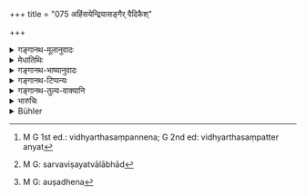 +++
title = "075 अहिंसयेन्द्रियासङ्गैर् वैदिकैश्"

+++

<details><summary>गङ्गानथ-मूलानुवादः</summary>

By abstention from injuring, by the non-attachment of the senses, by the acts prescribed in the Veda, by the rigorous practising of austerities, they attain the position of That Being.—(75)
</details>

<details><summary>मेधातिथिः</summary>

इदं तु ज्ञानकर्मणोः समुच्चयान् मोक्ष इति श्लोकद्वयं ज्ञापकम् । पूर्वेण ज्ञानम् उक्तम् । अनेन कर्माण्य् उच्यन्ते । 

- <u>कानि पुनर्</u> **वैदिकानि कर्माणि** येषां फलं **तत् पदं **प्राप्नोतीत्य् उच्यते । यानि तावत् काम्यानि येषां स्वविधिवाक्ये श्रुतम् एव स्वर्गादि फलम् । तद्व्यतिरेकेण फलान्तरकल्पनायाम् अतिप्रसङ्गः । संकीर्णफलताश्रयणं वानर्थकं स्यात् । तावता च वाक्यार्थस्य समाप्तेर् विध्यनपेक्षिततत्पदप्राप्तिलक्षणफलेन कथं संबन्धः । श्रुतेनैवान्वयिना विध्यर्थसंपन्ने ऽन्यत्[^३२] विधिर् नापेक्षते । 


[^३२]:
     M G 1st ed.: vidhyarthasaṃpannena; G 2nd ed: vidhyarthasaṃpatter anyat

- <u>अत्रोच्यते</u> । अस्त्य् एवात्र वाक्यान्तरम् "यज्ञेन तद् आप्नोति" इति रहस्याधिकारे । ततश् च संयोगपृथक्त्वात् फलद्वयं युक्तम् । अतश् च सर्वेषाम् एव काम्यानाम् अविच्छिन्नफलयोगिता परमपदप्राप्त्यर्थता च न विरोत्स्यते । तत्र च यागद्वयेन प्रयोगभेदेन स्वर्गापवर्गौ भवतः । न चात्र यज्ञविशेषः श्रुतो येन नित्यानाम् एतत् फलं स्यान् न काम्यानाम् । 

- <u>अथोच्येत</u> । नित्येष्व् अश्रुतत्वात् फलावच्छेदस्याविरोधात् तद्विषयता युक्ता, न काम्येषु । तावतैव यज्ञेनेत्य् अस्य सर्वविषयत्वलाभाद्[^३३] इति चेत्, 


[^३३]:
     M G: sarvaviṣayatvālābhād

- <u>किम् अत्र</u> फलश्रवणेन । कर्तव्यतानिष्ठानि च वैदिकानि वाक्यानि । सा च कर्तव्यतान्तरेण वैदिकं फलपदं यावज्जीवादिपदैर् अवगमितेति । तत्रापि फलसंबन्धो नापेक्षित एव । कल्प्यमानो ऽधिकत्वान् नैकार्थ्यं यायात् । अतो यज्ञेनेति वाक्यम् अप्रतिष्ठमानं विविक्ते विषये सर्वं यज्ञशब्दवाच्यं नित्यं काम्यं च गोचरयति । 

- न चैतत् फलं काम्यानाम्, अपवर्गकाम इत्य् अश्रुतत्वात् । एतद् अभिप्रायम् एवोक्तम् "कामात्मता न प्रशस्ता" (म्ध् २.२) इति । महाभारते ऽपि "मा कर्मफलहेतुर् भूर् मा ते सङ्गो ऽस्त्व् अकर्मणि" (भ्ग् २.४७) इति । 

- अतश् च भेदग्राहपरिवेष्टितान्तःकरणस्य तृष्णाविद्यावतो ऽनिर्मुक्ताहंकारममकारस्याभिसंहितपरिमितफलप्राप्तिः । इतरस्य त्व् अनभिसंधायफलविशेषचोदितत्वात् कर्तव्यम् इति बुद्ध्या वर्तमानस्यापरिमितनिरतिशयानन्दरूपब्रह्मावाप्तिः ।

- न चैतच् चोदनीयम्- "एकसप्तशतं क्रतवो यावन्तो वा तेषां सर्वेषाम् अनुष्ठानस्याशक्यत्वाद् अनारम्भोपदेशता स्यात्" इति । यतो दर्शनसंपत्त्यैवात्रानुष्ठानसंपत्तिः । अत एवोक्तम् "सम्यग्दर्शनसंपन्नः" (म्ध् ६.७४) इति । सर्वे च क्रतवो दर्शनसंपादनीयाः । तथा चोक्तम् "ज्ञानेनैवापरे विप्रा यजन्ते" (म्ध् ४.२४) इति । 

- <u>अथ वा</u> यांल् लोकान् एतीत्य् अवच्छेदनिर्देशः, स्वर्गकामः पुत्रकाम इति । अतीतानादिभेदग्रहवासितान्तरात्मानो दृष्टफललोभेनासत्येनैव प्रधाने पुरुषार्थे प्रवर्तन्ते । यथा बालः पुष्ट्यर्थे औषधे[^३४] "शिखा ते वर्धिष्यते" इत्य् असत्ययैव शिखावृद्ध्या प्रवर्त्त्यत इति केचित् ।


[^३४]:
     M G: auṣadhena

- <u>अपरं</u> मतम् । नित्यान्य् अत्र कर्माण्य् अभिप्रेतानि । तान्य् अक्रियमाणानि प्रत्यवायहेतुतया प्रतिबन्धकानि । अतस् तैर् अनुष्ठीयमानैर् असति प्रतिबन्धे उक्तं **वैदिकैश् चैव कर्मभिर्** इति । यद्य् अपि तानि न मोक्षार्थतया चोदितानि ।

- **उग्रैर्** अत्यन्तं शरीरतापहेतुभिः । **तस्य** ब्रह्मणः । **पदं** स्थानं ब्रह्मलोकम् । **साधयन्ति** स्वीकुर्वन्ति । 

- <u>अथ वा</u> तदीयपदं यादृशस् तस्याधिकारः, सर्वेश्वरत्वं स्वातन्त्र्यं तद्रूपप्राप्तिर् इति यावत् ॥ ६.७५ ॥
</details>

<details><summary>गङ्गानथ-भाष्यानुवादः</summary>

These two verses are indicative of the doctrine that Liberation is attained by Knowledge and Action combined. The preceding verse spoke of
*Knowledge* and the present one speaks of *Action*.

*Question*:—“What are those acts ‘prescribed in the Veda,’ whose result
is here spoken of as the ‘attaining of the position of That Being’? As for the voluntary acts, the results of these are already mentioned in those very texts that enjoin the acts themselves; and if they were to assume results other than those, there would be carrying the matter to an absurd length; and it would give rise to the great evil that the results of the acts would become mixed up and confused. Further, since the injunctive text would have all its syntactical needs supplied by the mention of the single result, how could any connection be established between that text and the additional words that would have to be thrown in if we were to connect the acts with the further result of ‘attaining the position of That Being’? As a matter of fact, the needs of the injunction having been supplied by what is directly mentioned in the text, it does not stand in need of anything else.”

Our answer to the above is as follows:—In fact in the Esoteric Section (of the Veda) we have a distinct text to the effect that ‘one attains That by means of sacrifice.’ So that by a proper adjustment there would be both kinds of results accomplished by means of Action; and there would be nothing incongruous in all the voluntary acts leading to the more limited results, as also to the attainment of ‘the position of That Being’; as two distinct sacrifices performed at two different times would lead to two distinct results The present text moreover has not specified any particular sacrifice, which could justify the conclusion that th.e result here spoken proceeds from the *obligatory* acts, and not from the voluntary ones.

The following argument might be raised against us:—“In as much as no results have been spoken of in the Vedic texts regarding any results following from the obligatory acts, it is only right that what is mentioned in the present text should be connected with those acts, and not with the voluntary ones; because there would be no difficulty in connecting it with them; and what the Esoteric text just quoted has declared regarding ‘*sacrifice*’ leading to That would also be amply justified by this construction.”

Why should any importance be attached to the mention of results in Vedic texts? Vedic Texts are purely injunctive in their character; their function lies in laying down *what should be done*; and that a certain act *should be done* is made known to us by such terms as ‘as long as one lives’ and the like, without the help of any words speaking of results; so that (even when the result is actually mentioned) the word expressive of the result is not needed at all by the sentence; so that in cases where it is assumed (and not directly mentioned) it would be entirely superfluous, and hence could not be construed along with the injunctive text. Thus then, the conclusion is that the esoteric text quoted above speaking of ‘sacrifices’ not being capable of being restricted to any particular kind of sacrifice, must be taken as including all kinds of sacrifices, obligatory as well as voluntary.

Further, the result spoken of in the present text cannot proceed from the voluntary acts; as none of then has been enjoined as to be done by ‘one desirous of Liberation’. In fact it was with reference to this that the text declared (under 2.2) that ‘being given up to desires is not commendable’; and also in the *Mahābhārata*—‘May thy acts not be done simply with a view to results. May thou not be addicted to inaction,” (*Bhagavadgītā* 2.47).

The conclusion thus is that so long as the actor has his mind beset with notions of diversity, is under the influence of Desire and Ignorance, and is not free from the notions of ‘I’ and ‘mine’,—the results obtained by him are just the narrow ones that he had bargained for (on the strength of the Vedic texts); while the other kind of actor, who undertakes an act without reference to any results, and simply because it has been enjoined by the Veda and as such *should be done*, attains
*Brahman* Itself, which consists of the highest boundless bliss.

It will not be right to urge against this the following argument:—“There are one hundred and seventy-one sacrifices; in as much as it would be impossible for anyone to perform all these, the text would be enjoining an impossibility (if it meant *all kinds of sacrifices*)”.—Because in the present context the performance of the acts is meant to be accomplished by the attainment of *true insight* itself. The meaning is that all sacrifices are to be accomplished by the said *insight*. This is what is meant by such texts as—‘Other Brāhmaṇas offer sacrifices by means of Knowledge itself’.

Or, the particular position or region spoken of in the present text as attained (by non-injury &c.) may be taken to be just those whose special character would be determined by the man’s desires—according as he may be desirous of heaven or sons &c. &c. In fact persons who have their minds still beset with notions of such diversity as those of ‘past’, ‘present’ and so forth, are prompted by false longings, even when betaking themselves to acts leading up to the highest ends of man; just as when a child is tempted to drink a nutritious medicine by the false hope (set up before it) in the form that by drinking it it would have long hair.

Another theory on this subject is as follows:—The acts referred to in the present text are the obligatory ones. It is these whose omission is sinful, and acts as an obstacle to liberation. And it is the fact of these being properly performed, the obstacle being thereby removed, that is spoken of by the expression ‘*by the acts prescribed in the Veda*’:—even though these have not been enjoined as leading to liberation.

‘*Rigorous*’—powerfully conducive to the emaciation of the body.

‘*Of that Being*’—of Brahman.

‘*Position*’—place, region.

‘*Attain*’—Acquire.

Or, the ‘*position of that*’ may mean that character of Brahman which may be in accordance with his desire; *i.e*., being the Lord of all beings, or self-sufficiency, or the attaining of its very essence, and so forth.—(75).
</details>

<details><summary>गङ्गानथ-टिप्पन्यः</summary>

‘*Vaidikaiḥ karmabhiḥ*’—‘the compulsory acts prescribed in the Veda’
(Medhātithi, Govindarāja and Kullūka);—‘the compulsory *and occasional*
acts prescribed in the Veda’ (Nārāyaṇa and Nandana).

‘*Tat padam*’—‘The region of Brahman’ (Medhātithi);—‘Union with Brahman’
(Govindarāja, Kullūka and Rāghavānanda).
</details>

<details><summary>गङ्गानथ-तुल्य-वाक्यानि</summary>

**(verses 6.74-75)  
**

See Comparative notes for [Verse
6.74].
</details>

<details><summary>भारुचिः</summary>

**अहिंसयेति** सामान्यम् अपीदं प्रव्रजितस्य विशेषसाधनम् । तद् धर्मानाम् अपि विशेषाणां निदर्शनार्थम् । एवम् **इन्द्रियसङ्गैः** ब्रह्मचारिणः, **वैदिकैश्** चाग्निहोत्रादिकर्मभिः गृहस्थस्य, **तपसश् चरणैर्** इति तापसस्य । तदैवं सर्वाश्रमेष्व् अयं ज्ञानकर्मसमुच्चयो ब्रह्मत्वप्राप्तिहेतुर् विज्ञेयः, समुच्चयविकल्पपक्षयोर् आश्रमाणाम्, न तु बाधापक्षे । प्रकरणाद् वायं प्रव्रजितस्य विज्ञानकर्मस्मुच्चयः । एवं च सति **वैदिकैश् चैव कर्मभिर्** इत्य् अत्र वेदान्तचोदिता परमात्मोपासना गृह्यते, नाग्निहोत्रादीनि कर्माणि । **तपसश् चरणैर्** इत्य् अत्रापि तद् धर्मा एवानूद्यन्ते । तथा चोपनिषत्स्व् एवाह- "तस्माद् एवंविच् छान्तो दान्त उपरतस् तितिक्षुः समाहितो भूत्वात्मन्य् एवात्मानं पश्यति" इति । न वानप्रस्थधर्माः ॥ ६.७५ ॥

एवं च सत्य् अयम् अनेन सम्यग्विज्ञानसमानभावनाकरमेण प्रसन्नतत्त्वज्ञानो वैराग्यप्रकर्षात् प्रसंख्यायेमं कायम् एव,
</details>

<details><summary>Bühler</summary>

075	By not injuring any creatures, by detaching the senses (from objects of enjoyment), by the rites prescribed in the Veda, and by rigorously practising austerities, (men) gain that state (even) in this (world).
</details>
